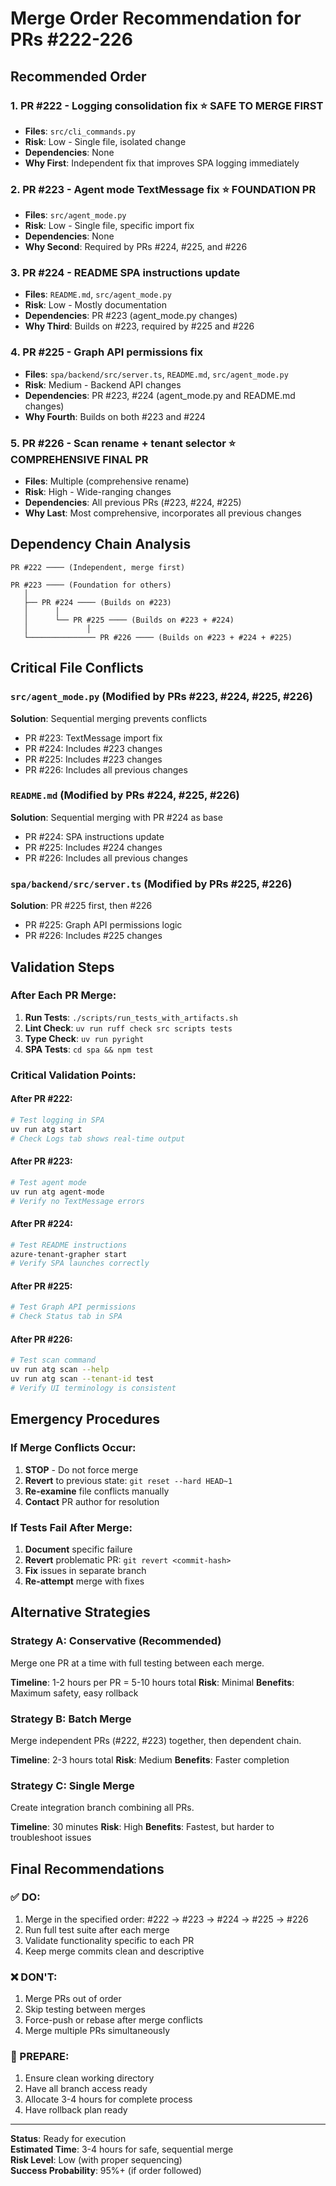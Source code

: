 # Merge Order Recommendation for PRs #222-226

## Recommended Order

### 1. PR #222 - Logging consolidation fix ⭐ **SAFE TO MERGE FIRST**
- **Files**: `src/cli_commands.py`
- **Risk**: Low - Single file, isolated change
- **Dependencies**: None
- **Why First**: Independent fix that improves SPA logging immediately

### 2. PR #223 - Agent mode TextMessage fix ⭐ **FOUNDATION PR**
- **Files**: `src/agent_mode.py`  
- **Risk**: Low - Single file, specific import fix
- **Dependencies**: None
- **Why Second**: Required by PRs #224, #225, and #226

### 3. PR #224 - README SPA instructions update
- **Files**: `README.md`, `src/agent_mode.py`
- **Risk**: Low - Mostly documentation
- **Dependencies**: PR #223 (agent_mode.py changes)
- **Why Third**: Builds on #223, required by #225 and #226

### 4. PR #225 - Graph API permissions fix  
- **Files**: `spa/backend/src/server.ts`, `README.md`, `src/agent_mode.py`
- **Risk**: Medium - Backend API changes
- **Dependencies**: PR #223, #224 (agent_mode.py and README.md changes)
- **Why Fourth**: Builds on both #223 and #224

### 5. PR #226 - Scan rename + tenant selector ⭐ **COMPREHENSIVE FINAL PR**
- **Files**: Multiple (comprehensive rename)
- **Risk**: High - Wide-ranging changes
- **Dependencies**: All previous PRs (#223, #224, #225)
- **Why Last**: Most comprehensive, incorporates all previous changes

## Dependency Chain Analysis

```
PR #222 ──── (Independent, merge first)

PR #223 ──── (Foundation for others)
   │
   ├── PR #224 ──── (Builds on #223)
   │      │
   │      └── PR #225 ──── (Builds on #223 + #224)
   │             │
   └─────────────── PR #226 ──── (Builds on #223 + #224 + #225)
```

## Critical File Conflicts

### `src/agent_mode.py` (Modified by PRs #223, #224, #225, #226)
**Solution**: Sequential merging prevents conflicts
- PR #223: TextMessage import fix
- PR #224: Includes #223 changes  
- PR #225: Includes #223 changes
- PR #226: Includes all previous changes

### `README.md` (Modified by PRs #224, #225, #226)
**Solution**: Sequential merging with PR #224 as base
- PR #224: SPA instructions update
- PR #225: Includes #224 changes
- PR #226: Includes all previous changes

### `spa/backend/src/server.ts` (Modified by PRs #225, #226)
**Solution**: PR #225 first, then #226
- PR #225: Graph API permissions logic
- PR #226: Includes #225 changes

## Validation Steps

### After Each PR Merge:
1. **Run Tests**: `./scripts/run_tests_with_artifacts.sh`
2. **Lint Check**: `uv run ruff check src scripts tests`
3. **Type Check**: `uv run pyright`  
4. **SPA Tests**: `cd spa && npm test`

### Critical Validation Points:

#### After PR #222:
```bash
# Test logging in SPA
uv run atg start
# Check Logs tab shows real-time output
```

#### After PR #223:
```bash
# Test agent mode
uv run atg agent-mode
# Verify no TextMessage errors
```

#### After PR #224:
```bash
# Test README instructions
azure-tenant-grapher start
# Verify SPA launches correctly
```

#### After PR #225:
```bash
# Test Graph API permissions
# Check Status tab in SPA
```

#### After PR #226:
```bash
# Test scan command
uv run atg scan --help
uv run atg scan --tenant-id test
# Verify UI terminology is consistent
```

## Emergency Procedures

### If Merge Conflicts Occur:
1. **STOP** - Do not force merge
2. **Revert** to previous state: `git reset --hard HEAD~1`
3. **Re-examine** file conflicts manually
4. **Contact** PR author for resolution

### If Tests Fail After Merge:
1. **Document** specific failure
2. **Revert** problematic PR: `git revert <commit-hash>`
3. **Fix** issues in separate branch
4. **Re-attempt** merge with fixes

## Alternative Strategies

### Strategy A: Conservative (Recommended)
Merge one PR at a time with full testing between each merge.

**Timeline**: 1-2 hours per PR = 5-10 hours total
**Risk**: Minimal
**Benefits**: Maximum safety, easy rollback

### Strategy B: Batch Merge
Merge independent PRs (#222, #223) together, then dependent chain.

**Timeline**: 2-3 hours total
**Risk**: Medium
**Benefits**: Faster completion

### Strategy C: Single Merge
Create integration branch combining all PRs.

**Timeline**: 30 minutes
**Risk**: High
**Benefits**: Fastest, but harder to troubleshoot issues

## Final Recommendations

### ✅ DO:
1. Merge in the specified order: #222 → #223 → #224 → #225 → #226
2. Run full test suite after each merge
3. Validate functionality specific to each PR
4. Keep merge commits clean and descriptive

### ❌ DON'T:
1. Merge PRs out of order
2. Skip testing between merges  
3. Force-push or rebase after merge conflicts
4. Merge multiple PRs simultaneously

### 🔧 PREPARE:
1. Ensure clean working directory
2. Have all branch access ready
3. Allocate 3-4 hours for complete process
4. Have rollback plan ready

---

**Status**: Ready for execution  
**Estimated Time**: 3-4 hours for safe, sequential merge  
**Risk Level**: Low (with proper sequencing)  
**Success Probability**: 95%+ (if order followed)